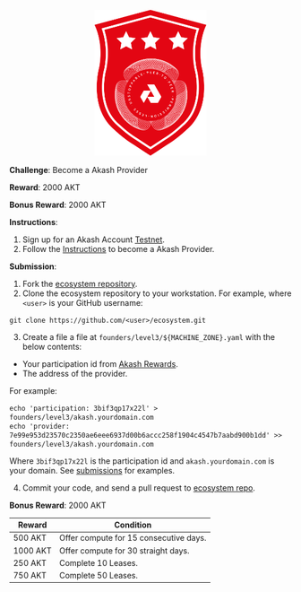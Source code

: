 <p align="center">
<img width="200" src="../../doc/founder3@2x.png">
</p>

**Challenge**: Become a Akash Provider

**Reward**: 2000 AKT

**Bonus Reward**: 2000 AKT

**Instructions**:

1. Sign up for an Akash Account [Testnet](https://akash.network/testnet).
2. Follow the [Instructions](https://docs.akash.network/providers/kube) to become a Akash Provider.

**Submission**:

1. Fork the [ecosystem repository](https://github.com/ovrclk/ecosystem).
2. Clone the ecosystem repository to your workstation. For example, where `<user>` is your GitHub username:

```shell
git clone https://github.com/<user>/ecosystem.git
```

3. Create a file a file at `founders/level3/${MACHINE_ZONE}.yaml` with the below contents:

- Your participation id from [Akash Rewards](https://akash.network/rewards).
- The address of the provider.

For example:

```
echo 'participation: 3bif3qp17x22l' > founders/level3/akash.yourdomain.com
echo 'provider: 7e99e953d23570c2350ae6eee6937d00b6accc258f1904c4547b7aabd900b1dd' >> founders/level3/akash.yourdomain.com
```

Where `3bif3qp17x22l` is the participation id and `akash.yourdomain.com` is your domain. See [submissions](founders/level3) for examples.

4. Commit your code, and send a pull request to [ecosystem repo](https://github.com/ovrclk/ecosystem).

**Bonus Reward**: 2000 AKT

| Reward | Condition |
| --- | --- |
| 500 AKT |  Offer compute for 15 consecutive days. |
| 1000 AKT | Offer compute for 30 straight days. |
| 250 AKT | Complete 10 Leases. |
| 750 AKT | Complete 50 Leases. |

